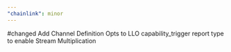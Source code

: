 ```yaml
---
"chainlink": minor
---
```


#changed Add Channel Definition Opts to LLO capability_trigger report type to enable Stream Multiplication
